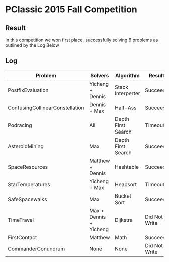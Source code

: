 # PClassic 2015 Fall Competition

## Result

In this competition we won first place, successfully solving 6 problems as
outlined by the Log Below

## Log

| Problem | Solvers | Algorithm | Result |
|---------|---------|-----------|--------|
| PostfixEvaluation | Yicheng + Dennis | Stack Interperter | Succeess |
| ConfusingCollinearConstellation | Dennis + Max | Half-Ass | Succeess |
| Podracing | All | Depth First Search | Timeout |
| AsteroidMining | Max | Depth First Search | Succeess |
| SpaceResources | Matthew + Dennis | Hashtable | Succeess |
| StarTemperatures | Yicheng + Max | Heapsort | Timeout |
| SafeSpacewalks | Max | Bucket Sort | Succeess |
| TimeTravel | Max + Dennis + Yicheng | Dijkstra | Did Not Write |
| FirstContact | Matthew | Math | Succeess |
| CommanderConundrum | None | None | Did Not Write |
